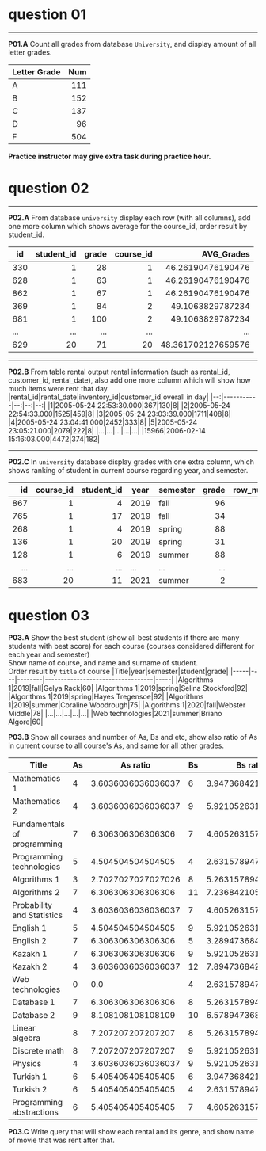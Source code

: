 # question 01
---
**P01.A** Count all grades from database `University`, and display amount of all letter grades.

|Letter Grade|Num|
|------------|--:|
|A|111|
|B|152|
|C|137|
|D|96|
|F|504|

**Practice instructor may give extra task during practice hour.**




# question 02
---
**P02.A** From database `university` display each row (with all columns), add one more column which shows average for the course_id, order result by student_id.

|id|student_id|grade|course_id|AVG_Grades|
|--|--:|--:|--:|--:|
|330|1|28|1|46.26190476190476|
|628|1|63|1|46.26190476190476|
|862|1|67|1|46.26190476190476|
|369|1|84|2|49.1063829787234|
|681|1|100|2|49.1063829787234|
|...|...|...|...|...|
|629|20|71|20|48.361702127659576|
  
---

**P02.B** From table rental output rental information (such as rental_id, customer_id, rental_date), also add one more column which will show how much items were rent that day.
|rental_id|rental_date|inventory_id|customer_id|overall in day|
|--:|-----------|--:|--:|--:|
|1|2005-05-24 22:53:30.000|367|130|8|
|2|2005-05-24 22:54:33.000|1525|459|8|
|3|2005-05-24 23:03:39.000|1711|408|8|
|4|2005-05-24 23:04:41.000|2452|333|8|
|5|2005-05-24 23:05:21.000|2079|222|8|
|...|...|...|...|...|
|15966|2006-02-14 15:16:03.000|4472|374|182|

---

**P02.C** In `university` database display grades with one extra column, which shows ranking of student in current course regarding year, and semester.

|id|course_id|student_id|year|semester|grade|row_number|
|--:|--:|--:|----|--------|--:|--:|
|867|1|4|2019|fall|96|1|
|765|1|17|2019|fall|34|2|
|268|1|4|2019|spring|88|1|
|136|1|20|2019|spring|31|2|
|128|1|6|2019|summer|88|1|
|...|...|...|...|...|...|...|
|683|20|11|2021|summer|2|10|




# question 03
**P03.A** Show the best student (show all best students if there are many students with best score) for each course (courses considered different for each year and semester)  
Show name of course, and name and surname of student.  
Order result by `title` of course
|Title|year|semester|student|grade|
|-----|----|--------|----------------------------------|-----|
|Algorithms 1|2019|fall|Gelya Rack|60|
|Algorithms 1|2019|spring|Selina Stockford|92|
|Algorithms 1|2019|spring|Hayes Tregensoe|92|
|Algorithms 1|2019|summer|Coraline Woodrough|75|
|Algorithms 1|2020|fall|Webster Middle|78|
|...|...|...|...|...|
|Web technologies|2021|summer|Briano Algore|60|


**P03.B** Show all courses and number of As, Bs and etc, show also ratio of As in current course to all course's As, and same for all other grades.

|Title|As|As ratio|Bs|Bs ratio|Cs|Cs ratio|Ds|Ds ratio|Fs|Fs ratio|
|-----|--|--------|--|--------|--|--------|--|--------|--|--------|
|Mathematics 1|4|3.6036036036036037|6|3.9473684210526314|5|3.64963503649635|1|1.0416666666666665|26|5.158730158730158|
|Mathematics 2|4|3.6036036036036037|9|5.921052631578947|5|3.64963503649635|4|4.166666666666666|25|4.9603174603174605|
|Fundamentals of programming|7|6.306306306306306|7|4.605263157894736|3|2.18978102189781|6|6.25|19|3.7698412698412698|
|Programming technologies|5|4.504504504504505|4|2.631578947368421|9|6.569343065693431|5|5.208333333333334|32|6.349206349206349|
|Algorithms 1|3|2.7027027027027026|8|5.263157894736842|7|5.109489051094891|2|2.083333333333333|30|5.952380952380952|
|Algorithms 2|7|6.306306306306306|11|7.236842105263158|9|6.569343065693431|5|5.208333333333334|35|6.944444444444445|
|Probability and Statistics|4|3.6036036036036037|7|4.605263157894736|5|3.64963503649635|3|3.125|34|6.746031746031746|
|English 1|5|4.504504504504505|9|5.921052631578947|3|2.18978102189781|5|5.208333333333334|24|4.761904761904762|
|English 2|7|6.306306306306306|5|3.289473684210526|10|7.2992700729927|6|6.25|22|4.365079365079365|
|Kazakh 1|7|6.306306306306306|9|5.921052631578947|11|8.02919708029197|9|9.375|27|5.357142857142857|
|Kazakh 2|4|3.6036036036036037|12|7.894736842105263|6|4.37956204379562|3|3.125|16|3.1746031746031744|
|Web technologies|0|0.0|4|2.631578947368421|11|8.02919708029197|6|6.25|25|4.9603174603174605|
|Database 1|7|6.306306306306306|8|5.263157894736842|7|5.109489051094891|2|2.083333333333333|25|4.9603174603174605|
|Database 2|9|8.108108108108109|10|6.578947368421052|11|8.02919708029197|6|6.25|22|4.365079365079365|
|Linear algebra|8|7.207207207207207|8|5.263157894736842|3|2.18978102189781|3|3.125|17|3.373015873015873|
|Discrete math|8|7.207207207207207|9|5.921052631578947|7|5.109489051094891|4|4.166666666666666|24|4.761904761904762|
|Physics|4|3.6036036036036037|9|5.921052631578947|6|4.37956204379562|9|9.375|22|4.365079365079365|
|Turkish 1|6|5.405405405405405|6|3.9473684210526314|9|6.569343065693431|10|10.416666666666668|30|5.952380952380952|
|Turkish 2|6|5.405405405405405|4|2.631578947368421|4|2.9197080291970803|2|2.083333333333333|26|5.158730158730158|
|Programming abstractions|6|5.405405405405405|7|4.605263157894736|6|4.37956204379562|5|5.208333333333334|23|4.563492063492063|


**P03.C** Write query that will show each rental and its genre, and show name of movie that was rent after that.